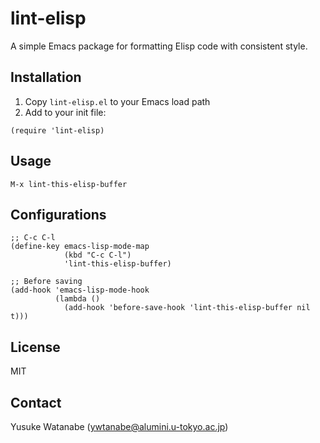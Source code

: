 <!-- ---
!-- Timestamp: 2025-01-25 02:06:42
!-- Author: ywatanabe
!-- File: /home/ywatanabe/proj/lint-elisp/README.md
!-- --- -->

# lint-elisp

A simple Emacs package for formatting Elisp code with consistent style.

## Installation

1. Copy `lint-elisp.el` to your Emacs load path
2. Add to your init file:

```elisp
(require 'lint-elisp)
```

## Usage

`M-x lint-this-elisp-buffer`

## Configurations
``` elisp
;; C-c C-l
(define-key emacs-lisp-mode-map
            (kbd "C-c C-l")
            'lint-this-elisp-buffer)

;; Before saving
(add-hook 'emacs-lisp-mode-hook
          (lambda ()
            (add-hook 'before-save-hook 'lint-this-elisp-buffer nil t)))
```

## License

MIT

## Contact

Yusuke Watanabe (ywtanabe@alumini.u-tokyo.ac.jp)


<!-- EOF -->